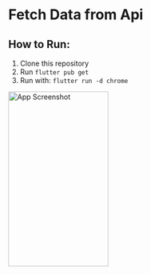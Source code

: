 # Fetch Data from Api

## How to Run:
1. Clone this repository
2. Run `flutter pub get`
3. Run with: `flutter run -d chrome`


<img src="https://github.com/user-attachments/assets/6b3677ec-8c74-46a8-8628-cdcc071d1f8e" width="200" height="350" alt="App Screenshot"/>

